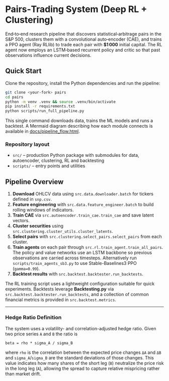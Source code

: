 
# Pairs‑Trading System (Deep RL + Clustering)

End‑to‑end research pipeline that discovers statistical‑arbitrage pairs in the S&P 500, clusters them with a convolutional auto‑encoder (CAE), and trains a PPO agent (Ray RLlib) to trade each pair with **$1 000** initial capital. The RL agent now employs an LSTM‑based recurrent policy and critic so that past observations influence current decisions.

## Quick Start

Clone the repository, install the Python dependencies and run the pipeline:

```bash
git clone <your-fork> pairs
cd pairs
python -m venv .venv && source .venv/bin/activate
pip install -r requirements.txt
python scripts/run_full_pipeline.py
```

This single command downloads data, trains the ML models and runs a
backtest. A Mermaid diagram describing how each module connects is available in
[docs/pipeline_flow.html](docs/pipeline_flow.html).
### Repository layout
- `src/` – production Python package with submodules for data, autoencoder, clustering, RL and backtesting
- `scripts/` – entry points and utilities

## Pipeline Overview

1. **Download** OHLCV data using `src.data.downloader.batch` for tickers defined in `snp.csv`.
2. **Feature engineering** with `src.data.feature_engineer.batch` to build rolling windows of indicators.
3. **Train CAE** via `src.autoencoder.train_cae.train_cae` and save latent vectors.
4. **Cluster securities** using `src.clustering.cluster_utils.cluster_latents`.
5. **Select pairs** with `src.clustering.select_pairs.select_pairs` from each cluster.
6. **Train agents** on each pair through `src.rl.train_agent.train_all_pairs`.
   The policy and value networks use an LSTM backbone so previous observations
   are carried across timesteps. Alternatively run `scripts/train_agents_sb3.py`
   to use Stable-Baselines3 PPO (``gamma=0.99``).
7. **Backtest results** with `src.backtest.backtester.run_backtests`.

The RL training script uses a lightweight configuration suitable for quick
experiments. Backtests leverage **Backtesting.py** via
`src.backtest.backtester.run_backtests`, and a collection of common financial
metrics is provided in `src.backtest.metrics`.

---

### Hedge Ratio Definition

The system uses a volatility- and correlation-adjusted hedge ratio.  Given two
price series ``A`` and ``B`` the ratio is

``beta = rho * sigma_A / sigma_B``

where ``rho`` is the correlation between the expected price changes
``ΔA`` and ``ΔB`` and ``sigma_A``/``sigma_B`` are the standard deviations of
those changes.  This value indicates how many shares of the short leg (``B``)
neutralize the price risk in the long leg (``A``), allowing the spread to
capture relative mispricing rather than market drift.

